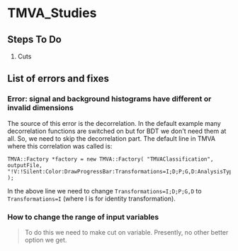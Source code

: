 # TMVA_Studies

## Steps To Do
1. Cuts





## List of errors and fixes

### Error: signal and background histograms have different or invalid dimensions
The source of this error is the decorrelation. In the default example many decorrelation functions are switched on but for BDT we don't need them at all. So, we need to skip the decorrelation part.
The default line in TMVA where this correlation was called is:

    TMVA::Factory *factory = new TMVA::Factory( "TMVAClassification", outputFile, "!V:!Silent:Color:DrawProgressBar:Transformations=I;D;P;G,D:AnalysisType=Classification" );

In the above line we need to change `Transformations=I;D;P;G,D` to `Transformations=I`  (where I is for identity transformation).

### How to change the range of input variables

> To do this we need to make cut on variable. Presently, no other better option we get.
